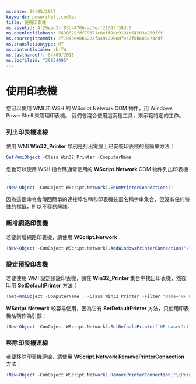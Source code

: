 ```yaml
---
ms.date: 06/05/2017
keywords: powershell,cmdlet
title: 使用印表機
ms.assetid: 4f29ead3-f83b-4706-ac3e-f2154ff38dc5
ms.openlocfilehash: 5638629fdf79371c8eff9ee9194b642034250fff
ms.sourcegitcommit: cf195b090b3223fa4917206dfec7f0b603873cdf
ms.translationtype: HT
ms.contentlocale: zh-TW
ms.lasthandoff: 04/09/2018
ms.locfileid: "30954495"
---
```

# <a name="working-with-printers"></a>使用印表機

您可以使用 WMI 和 WSH 的 WScript.Network COM 物件，用 Windows PowerShell 來管理印表機。 我們會混合使用這兩種工具，來示範特定的工作。

### <a name="listing-printer-connections"></a>列出印表機連線

使用 WMI **Win32_Printer** 類別是列出電腦上已安裝印表機的最簡單方法︰

```powershell
Get-WmiObject -Class Win32_Printer -ComputerName
```

您也可以使用 WSH 指令碼通常使用的 **WScript.Network** COM 物件列出印表機︰

```powershell
(New-Object -ComObject WScript.Network).EnumPrinterConnections()
```

因為這個命令會傳回簡單的連接埠名稱和印表機裝置名稱字串集合，但沒有任何特殊的標籤，所以不容易解譯。

### <a name="adding-a-network-printer"></a>新增網路印表機

若要新增網路印表機，請使用 **WScript.Network**：

```powershell
(New-Object -ComObject WScript.Network).AddWindowsPrinterConnection("\\Printserver01\Xerox5")
```

### <a name="setting-a-default-printer"></a>設定預設印表機

若要使用 WMI 設定預設印表機，請在 **Win32_Printer** 集合中找出印表機，然後叫用 **SetDefaultPrinter** 方法：

```powershell
(Get-WmiObject -ComputerName . -Class Win32_Printer -Filter "Name='HP LaserJet 5Si'").SetDefaultPrinter()
```

**WScript.Network** 較容易使用，因為它有 **SetDefaultPrinter** 方法，只使用印表機名稱作為引數︰

```powershell
(New-Object -ComObject WScript.Network).SetDefaultPrinter('HP LaserJet 5Si')
```

### <a name="removing-a-printer-connection"></a>移除印表機連線

若要移除印表機連線，請使用 **WScript.Network RemovePrinterConnection** 方法︰

```powershell
(New-Object -ComObject WScript.Network).RemovePrinterConnection("\\Printserver01\Xerox5")
```